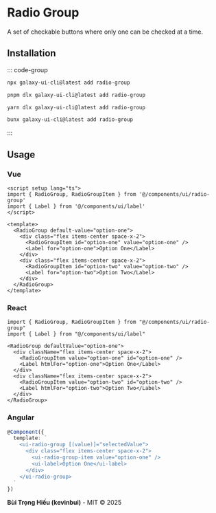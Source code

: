 # Radio Group

A set of checkable buttons where only one can be checked at a time.

<ComponentPreview name="RadioGroupDemo">
  <template #preview>
    <DemoContainer>
      <RadioGroupDemo />
    </DemoContainer>
  </template>
  <template #code>

::: code-group

```vue [Vue]
<script setup lang="ts">
import { RadioGroup, RadioGroupItem } from '@/components/ui/radio-group'
import { Label } from '@/components/ui/label'
</script>

<template>
  <RadioGroup default-value="option-one">
    <div class="flex items-center space-x-2">
      <RadioGroupItem id="option-one" value="option-one" />
      <Label for="option-one">Option One</Label>
    </div>
    <div class="flex items-center space-x-2">
      <RadioGroupItem id="option-two" value="option-two" />
      <Label for="option-two">Option Two</Label>
    </div>
  </RadioGroup>
</template>
```

```tsx [React]
import { RadioGroup, RadioGroupItem } from "@/components/ui/radio-group"
import { Label } from "@/components/ui/label"

export default function App() {
  return (
    <RadioGroup defaultValue="option-one">
      <div className="flex items-center space-x-2">
        <RadioGroupItem value="option-one" id="option-one" />
        <Label htmlFor="option-one">Option One</Label>
      </div>
      <div className="flex items-center space-x-2">
        <RadioGroupItem value="option-two" id="option-two" />
        <Label htmlFor="option-two">Option Two</Label>
      </div>
    </RadioGroup>
  )
}
```

```typescript [Angular]
import { Component } from '@angular/core';
import { RadioGroupComponent } from '@/components/ui/radio-group';

@Component({
  selector: 'app-root',
  standalone: true,
  imports: [RadioGroupComponent],
  template: `
    <ui-radio-group [(value)]="selectedValue">
      <div class="flex items-center space-x-2">
        <ui-radio-group-item value="option-one"></ui-radio-group-item>
        <ui-label>Option One</ui-label>
      </div>
      <div class="flex items-center space-x-2">
        <ui-radio-group-item value="option-two"></ui-radio-group-item>
        <ui-label>Option Two</ui-label>
      </div>
    </ui-radio-group>
  `
})
export class AppComponent {
  selectedValue = 'option-one';
}
```

:::

  </template>
</ComponentPreview>

## Installation

::: code-group

```bash [npm]
npx galaxy-ui-cli@latest add radio-group
```

```bash [pnpm]
pnpm dlx galaxy-ui-cli@latest add radio-group
```

```bash [yarn]
yarn dlx galaxy-ui-cli@latest add radio-group
```

```bash [bun]
bunx galaxy-ui-cli@latest add radio-group
```

:::

## Usage

### Vue
```vue
<script setup lang="ts">
import { RadioGroup, RadioGroupItem } from '@/components/ui/radio-group'
import { Label } from '@/components/ui/label'
</script>

<template>
  <RadioGroup default-value="option-one">
    <div class="flex items-center space-x-2">
      <RadioGroupItem id="option-one" value="option-one" />
      <Label for="option-one">Option One</Label>
    </div>
    <div class="flex items-center space-x-2">
      <RadioGroupItem id="option-two" value="option-two" />
      <Label for="option-two">Option Two</Label>
    </div>
  </RadioGroup>
</template>
```

### React
```tsx
import { RadioGroup, RadioGroupItem } from "@/components/ui/radio-group"
import { Label } from "@/components/ui/label"

<RadioGroup defaultValue="option-one">
  <div className="flex items-center space-x-2">
    <RadioGroupItem value="option-one" id="option-one" />
    <Label htmlFor="option-one">Option One</Label>
  </div>
  <div className="flex items-center space-x-2">
    <RadioGroupItem value="option-two" id="option-two" />
    <Label htmlFor="option-two">Option Two</Label>
  </div>
</RadioGroup>
```

### Angular
```typescript
@Component({
  template: `
    <ui-radio-group [(value)]="selectedValue">
      <div class="flex items-center space-x-2">
        <ui-radio-group-item value="option-one" />
        <ui-label>Option One</ui-label>
      </div>
    </ui-radio-group>
  `
})
```

**Bùi Trọng Hiếu (kevinbui)** - MIT © 2025
